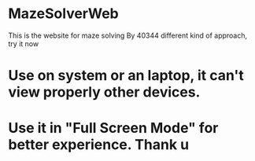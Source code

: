 # MazeSolverWeb
This is the website for maze solving By 40344 different kind of approach, try it now
# Use on system or an laptop, it can't view properly other devices.
# Use it in "Full Screen Mode" for better experience. Thank u
